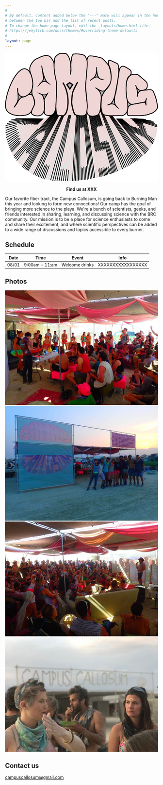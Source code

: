 ```yaml
---
#
# By default, content added below the "---" mark will appear in the home page
# between the top bar and the list of recent posts.
# To change the home page layout, edit the _layouts/home.html file.
# https://jekyllrb.com/docs/themes/#overriding-theme-defaults
#
layout: page
---
```


![logo](logo.png)

<p align="center"><b>Find us at XXX</b></p>

Our favorite fiber tract, the Campus Callosum, is going back to Burning Man this year and looking to form new connections! Our camp has the goal of bringing more science to the playa. We're a bunch of scientists, geeks, and friends interested in sharing, learning, and discussing science with the BRC community. Our mission is to be a place for science enthusiasts to come and share their excitement, and where scientific perspectives can be added to a wide range of discussions and topics accessible to every burner.

## Schedule

| Date | Time | Event | Info |
|------|------|-------|------|
| 08/01 | 9:00am - 11:am | Welcome drinks | XXXXXXXXXXXXXXXXX |

## Photos

![](photos/1.jpeg)
![](photos/2.jpeg)
![](photos/3.jpeg)
![](photos/4.jpeg)

## Contact us
[campuscallosum@gmail.com](mailto:campuscallosum@gmail.com)